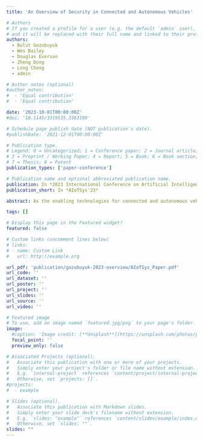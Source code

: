 ```yaml
---
title: 'An Overview of Security in Connected and Autonomous Vehicles'

# Authors
# If you created a profile for a user (e.g. the default `admin` user), write the username (folder name) here
# and it will be replaced with their full name and linked to their profile.
authors:
  - Bulut Gozubuyuk
  - Wes Bailey
  - Douglas Everson
  - Zheng Dong
  - Long Cheng
  - admin

# Author notes (optional)
#author_notes:
#  - 'Equal contribution'
#  - 'Equal contribution'

date: '2023-10-01T00:00:00Z'
#doi: '10.1145/3319535.3363190'

# Schedule page publish date (NOT publication's date).
#publishDate: '2021-12-01T00:00:00Z'

# Publication type.
# Legend: 0 = Uncategorized; 1 = Conference paper; 2 = Journal article;
# 3 = Preprint / Working Paper; 4 = Report; 5 = Book; 6 = Book section;
# 7 = Thesis; 8 = Patent
publication_types: ['paper-conference']

# Publication name and optional abbreviated publication name.
publication: In *2023 International Conference on Artificial Intelligence of Things and Systems (AIoTSys)*
publication_short: In *AIoTSys'23*

abstract: As the enabling technologies for connected and autonomous vehicles (CAV) continue to advance and these modes of transportation become more commonplace, there is a reasonable expectation that the systems will increasingly become targets for bad actors. The complexity and inter-connectedness of these devices offer myriad opportunities for security compromise, potentially resulting in unsafe operation or leakage of confidential information about the user. This paper conducts a brief review of the current state of CAVs with regard to security and privacy. We present a taxonomy for classification of these threats and use it to identify and enumerate existing threats in this space.

tags: []

# Display this page in the Featured widget?
featured: false

# Custom links (uncomment lines below)
# links:
# - name: Custom Link
#   url: http://example.org

url_pdf: 'publication/gozubuyuk-2023-overview/AIoTSys_Paper.pdf'
url_code: ''
url_dataset: ''
url_poster: ''
url_project: ''
url_slides: ''
url_source: ''
url_video: ''

# Featured image
# To use, add an image named `featured.jpg/png` to your page's folder.
image:
  #caption: 'Image credit: [**Unsplash**](https://unsplash.com/photos/pLCdAaMFLTE)'
  focal_point: ''
  preview_only: false

# Associated Projects (optional).
#   Associate this publication with one or more of your projects.
#   Simply enter your project's folder or file name without extension.
#   E.g. `internal-project` references `content/project/internal-project/index.md`.
#   Otherwise, set `projects: []`.
#projects:
#  - example

# Slides (optional).
#   Associate this publication with Markdown slides.
#   Simply enter your slide deck's filename without extension.
#   E.g. `slides: "example"` references `content/slides/example/index.md`.
#   Otherwise, set `slides: ""`.
slides: ""
---
```


